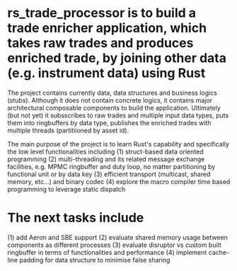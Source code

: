 # rs_trade_processor is to build a trade enricher application, which takes raw trades and produces enriched trade, by joining other data (e.g. instrument data) using Rust
The project contains currently data, data structures and business logics (stubs). Although it does not contain concrete logics, it contains major architectural composable components to build the application.
Ultimately (but not yet) it subsscribes to raw trades and multiple input data types, puts them into ringbuffers by data type, publishes the enriched trades with multiple threads (partitiioned by asset id). 

The main purpose of the project is to learn Rust's capability and specifically the low level functionalities including
(1) struct-based data oriented programming
(2) multi-threading and its related message exchange facilities, e.g. MPMC ringbuffer and duty loop, no matter partitioning by functional unit or by data key
(3) efficient transport (multicast, shared memory, etc...) and binary codec
(4) explore the macro compiler time based programming to leverage static dispatch

# The next tasks include 
(1) add Aeron and SBE support
(2) evaluate shared memory usage between components as different processes
(3) evaluate disruptor vs custom built ringbuffer in terms of functionalities and performance
(4) implement cache-line padding for data structure to minimise false sharing